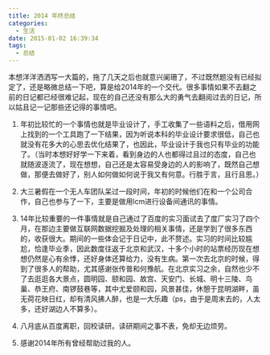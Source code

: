 ```yaml
---
title: 2014 年终总结
categories:
  - 生活
date: 2015-01-02 16:39:34
tags:
  - 总结
---
```


本想洋洋洒洒写一大篇的，拖了几天之后也就意兴阑珊了，不过既然题没有已经拟定了，还是略微总结一下吧，算是给2014年的一个交代。很多事情如果不去翻之前的日记都已经很难记起，现在的自己还没有那么大的勇气去翻阅过去的日记，所以姑且记一记那些还记得的事情吧。

1.  年初比较忙的一个事情也就是毕业设计了，手工收集了一些语料之后，借用网上找到的一个工具跑了一下结果，因为听说本科的毕业设计要求很低，自己也就没有花多大的心思去优化结果了，也因此，毕业设计于我也只有毕业的功能了。（当时本想好好学一下来着，看到身边的人也都得过且过的态度，自己也就随波逐流了，现在想想，自己还是太容易受身边的人的影响了，既然自己想做，那便去做好了，别人如何做如何说于我又有何意。行胜于言，且行且思。）

2.  大三暑假在一个无人车团队呆过一段时间，年初的时候他们在和一个公司合作，自己也参与了一下，主要是做用lcm进行设备间通讯的事情。

3.  14年比较重要的一件事情就是自己通过了百度的实习面试去了度厂实习了四个月，在那边主要做互联网数据挖掘及处理的相关事情，还是学到了很多东西的，收获很大。期间的一些体会记于日记中，此不赘述。实习的时间比较尴尬，恰逢毕业季，因此数度往返于北京和武汉，十多个小时的站票经历现在想想仍然是心有余悸，还好身体还算给力，没有生病。第一次去北京的时候，得到了很多人的帮助，尤其感谢张传普和何豫航。在北京实习之余，自然也少不了去逛逛各大景点，圆明园、颐和园、故宫、天安门、长城、明十三陵、鸟巢、恭王府、南锣鼓巷等，其中尤爱颐和园，风景甚佳，休憩于昆明湖畔，虽无荷花映日红，却有清风拂人醉，也是一大乐趣（ps，由于是周末去的，人太多，还好湖边人不算多）。

4.  八月底从百度离职，回校读研。读研期间之事不表，免却无边烦劳。

5.  感谢2014年所有曾经帮助过我的人。
